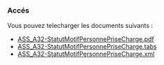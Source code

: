 ### Accés

Vous pouvez telecharger les documents suivants : 
* [ASS_A32-StatutMotifPersonnePriseCharge.pdf](https://mos.esante.gouv.fr/NOS/ASS_A32-StatutMotifPersonnePriseCharge/ASS_A32-StatutMotifPersonnePriseCharge.pdf)
* [ASS_A32-StatutMotifPersonnePriseCharge.tabs](https://mos.esante.gouv.fr/NOS/ASS_A32-StatutMotifPersonnePriseCharge/ASS_A32-StatutMotifPersonnePriseCharge.tabs)
* [ASS_A32-StatutMotifPersonnePriseCharge.xml	](https://mos.esante.gouv.fr/NOS/ASS_A32-StatutMotifPersonnePriseCharge/ASS_A32-StatutMotifPersonnePriseCharge.xml)
